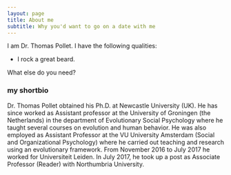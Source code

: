 ```yaml
---
layout: page
title: About me
subtitle: Why you'd want to go on a date with me
---
```


I am Dr. Thomas Pollet. I have the following qualities:

- I rock a great beard.


What else do you need?

### my shortbio

Dr. Thomas Pollet obtained his Ph.D. at Newcastle University (UK). He has since worked as Assistant professor at the University of Groningen (the Netherlands) in the department of Evolutionary Social Psychology where he taught several courses on evolution and human behavior. He was also employed as Assistant Professor at the VU University Amsterdam (Social and Organizational Psychology) where he carried out teaching and research using an evolutionary framework. From November 2016 to July 2017 he worked for Universiteit Leiden. In July 2017, he took up a post as Associate Professor (Reader) with Northumbria University.
